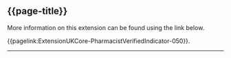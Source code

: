 ## {{page-title}}

More information on this extension can be found using the link below.

{{pagelink:ExtensionUKCore-PharmacistVerifiedIndicator-050}}.

---
